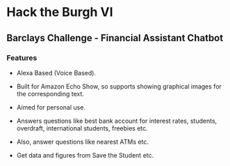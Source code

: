 # Hack the Burgh VI

## Barclays Challenge - Financial Assistant Chatbot 

### Features

- Alexa Based (Voice Based).
- Built for Amazon Echo Show, so supports showing graphical images for the corresponding text.

- Aimed for personal use.

- Answers questions like best bank account for interest rates, students, overdraft, international students, freebies etc.

- Also, answer questions like nearest ATMs etc.
  
- Get data and figures from Save the Student etc.
